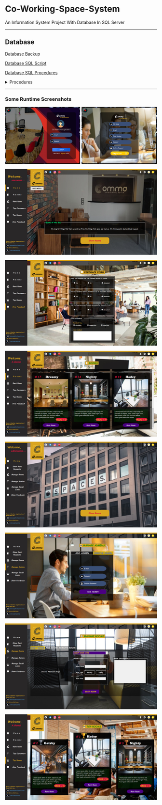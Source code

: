 # Co-Working-Space-System
An Information System Project With Database In SQL Server

***
## Database
[Database Backup](Comma/Database/CommaSpace.bacpac)

[Database SQL Script](Comma/Database/CommaSpace_Database.sql)

[Database SQL Procedures](Comma/Database/Procedures/)

<details>
  <summary>Procedures</summary>
<p>
    
- [AddRoom](Comma/Database/Procedures/addRoom.sql)
- [UpdateRoom](Comma/Database/Procedures/UpdateRoom.sql)
- [RemoveRoom](Comma/Database/Procedures/RemoveRoom.sql)

</p>
</details>

***
### Some Runtime Screenshots

![](Screenshots/screenshot_1.png)

![](Screenshots/screenshot_2.png)

![](Screenshots/screenshot_3.png)

![](Screenshots/screenshot_4.png)

![](Screenshots/screenshot_5.png)

![](Screenshots/screenshot_6.png)

![](Screenshots/screenshot_7.png)

![](Screenshots/screenshot_8.png)
